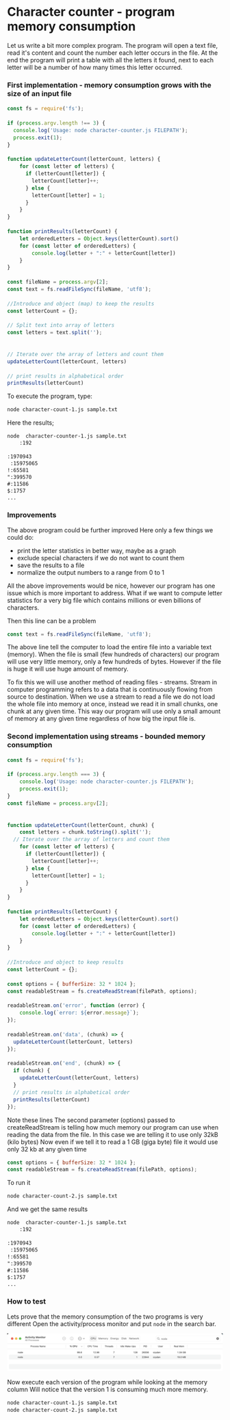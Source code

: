 # Character counter - program memory consumption
 

Let us write a bit more complex program.
The program will open a text file, read it's content and count the number each letter occurs in the file.
At the end the program will print a table with all the letters it found, next to each letter will be a number of how many times
this letter occurred.

### First implementation - memory consumption grows with the size of an input file

```js
const fs = require('fs');

if (process.argv.length !== 3) {
  console.log('Usage: node character-counter.js FILEPATH');
  process.exit(1);
}

function updateLetterCount(letterCount, letters) {
	for (const letter of letters) {
	  if (letterCount[letter]) {
	    letterCount[letter]++;
	  } else {
	    letterCount[letter] = 1;
	  }
	}
}

function printResults(letterCount) {
	let orderedLetters = Object.keys(letterCount).sort()
	for (const letter of orderedLetters) {
	    console.log(letter + ":" + letterCount[letter])
	}
}

const fileName = process.argv[2];
const text = fs.readFileSync(fileName, 'utf8');

//Introduce and object (map) to keep the results
const letterCount = {};

// Split text into array of letters
const letters = text.split('');


// Iterate over the array of letters and count them 
updateLetterCount(letterCount, letters)

// print results in alphabetical order
printResults(letterCount)
```

To execute the program, type:

```sh
node character-count-1.js sample.txt
```

Here the results;

```
node  character-counter-1.js sample.txt 
	:192

:1970943
 :15975065
!:65581
":399570
#:11586
$:1757
...
```

### Improvements 

The above program could be further improved
Here only a few things we could do: 

* print the letter statistics in better way, maybe as a graph
* exclude special characters if we do not want to count them 
* save the results to a file 
* normalize the output numbers to a range from 0 to 1

All the above improvements would be nice, however our program has one issue which is more important to address. 
What if we want to compute letter statistics for a very big file which contains millions or even billions of characters.

Then this line can be a problem

```js
const text = fs.readFileSync(fileName, 'utf8');
```

The above line tell the computer to load the entire file into a variable text (memory).
When the file is small (few hundreds of characters) our program will use very little memory, 
only a few hundreds of bytes.
However if the file is huge it will use huge amount of memory. 

To fix this we will use another method of reading files - streams.
Stream in computer programming refers to a data that is continuously flowing from source to destination. 
When we use a stream to read a file we do not load the whole file into memory at once,
instead we read it in small chunks, one chunk at any given time. 
This way our program will use only a small amount of memory at any given time regardless of how big the input file is.


### Second implementation using streams - bounded memory consumption

```js
const fs = require('fs');

if (process.argv.length === 3) {
    console.log('Usage: node character-counter.js FILEPATH');
    process.exit(1);
}
const fileName = process.argv[2];


function updateLetterCount(letterCount, chunk) {
	const letters = chunk.toString().split('');
  // Iterate over the array of letters and count them 
	for (const letter of letters) {
	  if (letterCount[letter]) {
	    letterCount[letter]++;
	  } else {
	    letterCount[letter] = 1;
	  }
	}
}

function printResults(letterCount) {
	let orderedLetters = Object.keys(letterCount).sort()
	for (const letter of orderedLetters) {
	    console.log(letter + ":" + letterCount[letter])
	}
}

//Introduce and object to keep results
const letterCount = {};

const options = { bufferSize: 32 * 1024 };
const readableStream = fs.createReadStream(filePath, options);

readableStream.on('error', function (error) {
    console.log(`error: ${error.message}`);
});

readableStream.on('data', (chunk) => {
  updateLetterCount(letterCount, letters)
});

readableStream.on('end', (chunk) => {
  if (chunk) {
    updateLetterCount(letterCount, letters)
  }	
  // print results in alphabetical order
  printResults(letterCount)
});
``` 

Note these lines
The second parameter (options) passed to createReadStream is telling how much memory 
our program can use when reading the data from the file.
In this case we are telling it to use only 32kB (kilo bytes)
Now even if we tell it to read a 1 GB (giga byte) file it would use only 32 kb at any given time

```js
const options = { bufferSize: 32 * 1024 };
const readableStream = fs.createReadStream(filePath, options);
```

To run it  

```sh
node character-count-2.js sample.txt  
```

And we get the same results 

```
node  character-counter-1.js sample.txt 
	:192

:1970943
 :15975065
!:65581
":399570
#:11586
$:1757
...
```

### How to test 

Lets prove that the memory consumption of the two programs is very different 
Open the activity/process monitor and put `node` in the search bar.

![](img/process-monitor.png) 

Now execute each version of the program while looking at the memory column
Will notice that the version 1 is consuming much more memory.

```sh
node character-count-1.js sample.txt  
node character-count-2.js sample.txt  
```




